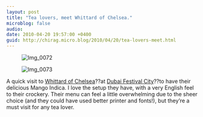 ```yaml
---
layout: post
title: "Tea lovers, meet Whittard of Chelsea."
microblog: false
audio: 
date: 2010-04-20 19:57:00 +0400
guid: http://chirag.micro.blog/2010/04/20/tea-lovers-meet.html
---
```

<figure><img alt="Img_0072" src="http://www.chirag.biz/uploads/2018/352af155af.jpg"></figure><figure><img alt="Img_0073" src="http://www.chirag.biz/uploads/2018/baf50eec00.jpg"></figure><p>A quick visit to <a href="http://www.whittard.co.uk/" target="_blank">Whittard of Chelsea</a>??at <a href="http://www.dubaifestivalcity.com/" target="_blank">Dubai Festival City</a>??to have their delicious Mango Indica. I love the setup they have, with a very English feel to their crockery. Their menu can feel a little overwhelming due to the sheer choice (and they could have used better printer and fonts!), but they’re a must visit for any tea lover.</p>
